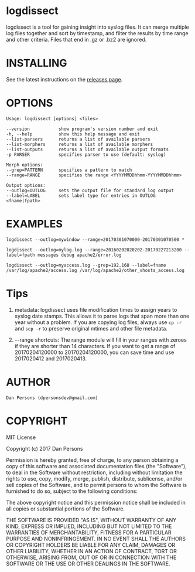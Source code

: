 # logdissect
logdissect is a tool for gaining insight into syslog files. It can merge multiple log files together and sort by timestamp, and filter the results by time range and other criteria. Files that end in .gz or .bz2 are ignored.

# INSTALLING
See the latest instructions on the [releases page](https://github.com/logdissect/releases).

# OPTIONS

    Usage: logdissect [options] <files>

    --version           show program's version number and exit
    -h, --help          show this help message and exit
    --list-parsers      returns a list of available parsers
    --list-morphers     returns a list of available morphers
    --list-outputs      returns a list of available output formats
    -p PARSER           specifies parser to use (default: syslog)

    Morph options:
    --grep=PATTERN      specifies a pattern to match
    --range=RANGE       specifies the range <YYYYMMDDhhmm-YYYYMMDDhhmm>

    Output options:
    --outlog=OUTLOG     sets the output file for standard log output
    --label=LABEL       sets label type for entries in OUTLOG <fname|fpath>


# EXAMPLES
    
    logdissect --outlog=mywindow --range=20170301070000-20170301070500 *
    
    logdissect --outlog=mylog.log --range=20160202020202-20170227213200 --label=fpath messages debug apache2/error.log
    
    logdissect --outlog=myaccess.log --grep=192.168 --label=fname /var/log/apache2/access.log /var/log/apache2/other_vhosts_access.log

# Tips
1. metadata: logdissect uses file modification times to assign years to syslog date stamps. This allows it to parse logs that span more than one year without a problem. If you are copying log files, always use `` cp -r `` and `` scp -r `` to preserve original mtimes and other file metadata.

2. --range shortcuts: The range module will fill in your ranges with zeroes if they are shorter than 14 characters. If you want to get a range of 20170204120000 to 20170204120000, you can save time and use 2017020412 and 2017020413.

# AUTHOR
    Dan Persons (dpersonsdev@gmail.com)

# COPYRIGHT
MIT License

Copyright (c) 2017 Dan Persons

Permission is hereby granted, free of charge, to any person obtaining a copy
of this software and associated documentation files (the "Software"), to deal
in the Software without restriction, including without limitation the rights
to use, copy, modify, merge, publish, distribute, sublicense, and/or sell
copies of the Software, and to permit persons to whom the Software is
furnished to do so, subject to the following conditions:

The above copyright notice and this permission notice shall be included in all
copies or substantial portions of the Software.

THE SOFTWARE IS PROVIDED "AS IS", WITHOUT WARRANTY OF ANY KIND, EXPRESS OR
IMPLIED, INCLUDING BUT NOT LIMITED TO THE WARRANTIES OF MERCHANTABILITY,
FITNESS FOR A PARTICULAR PURPOSE AND NONINFRINGEMENT. IN NO EVENT SHALL THE
AUTHORS OR COPYRIGHT HOLDERS BE LIABLE FOR ANY CLAIM, DAMAGES OR OTHER
LIABILITY, WHETHER IN AN ACTION OF CONTRACT, TORT OR OTHERWISE, ARISING FROM,
OUT OF OR IN CONNECTION WITH THE SOFTWARE OR THE USE OR OTHER DEALINGS IN THE
SOFTWARE.
